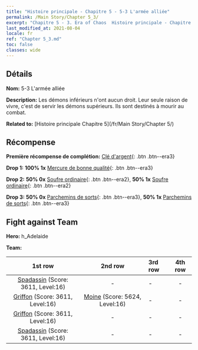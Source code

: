 ```yaml
---
title: "Histoire principale - Chapitre 5 - 5-3 L'armée alliée"
permalink: /Main Story/Chapter 5_3/
excerpt: "Chapitre 5 - 3. Era of Chaos  Histoire principale - Chapitre 5_3. 5-3 L'armée alliée"
last_modified_at: 2021-08-04
locale: fr
ref: "Chapter 5_3.md"
toc: false
classes: wide
---
```


## Détails

 **Nom:** 5-3 L'armée alliée

 **Description:** Les démons inférieurs n'ont aucun droit. Leur seule raison de vivre, c'est de servir les démons supérieurs. Ils sont destinés à mourir au combat.

 **Related to:** [Histoire principale Chapitre 5](/fr/Main Story/Chapter 5/)

## Récompense

 **Première récompense de complétion:** [Clé d'argent](/ItemsFR/con_693/){: .btn .btn--era3}

 **Drop 1:** **100% 1x** [Mercure de bonne qualité](/ItemsFR/mat_14/){: .btn .btn--era3}

 **Drop 2:** **50% 0x** [Soufre ordinaire](/ItemsFR/mat_9/){: .btn .btn--era2}, **50% 1x** [Soufre ordinaire](/ItemsFR/mat_9/){: .btn .btn--era2}

 **Drop 3:** **50% 0x** [Parchemins de sorts](/ItemsFR/con_694/){: .btn .btn--era3}, **50% 1x** [Parchemins de sorts](/ItemsFR/con_694/){: .btn .btn--era3}


## Fight against Team
 **Hero:** h_Adelaide

 **Team:**


  | 1st row | 2nd row | 3rd row | 4th row |
  |:----:|:----:|:----|:----:|
  | [Spadassin](/fr/units/Swordsman/) (Score: 3611, Level:16)  | - | - | - |
  | [Griffon](/fr/units/Griffin/) (Score: 3611, Level:16)  | [Moine](/fr/units/Monk/) (Score: 5624, Level:16)  | - | - |
  | [Griffon](/fr/units/Griffin/) (Score: 3611, Level:16)  | - | - | - |
  | [Spadassin](/fr/units/Swordsman/) (Score: 3611, Level:16)  | - | - | - |


